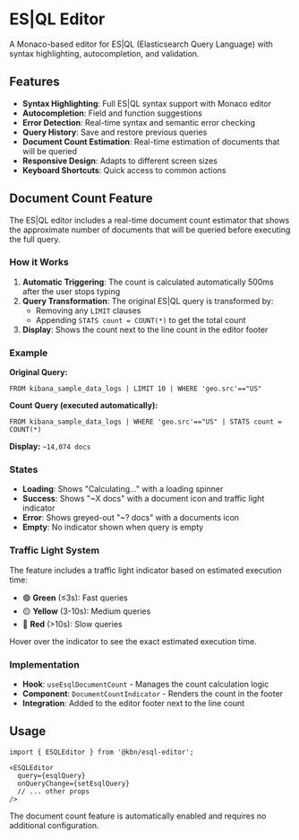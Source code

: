 # ES|QL Editor

A Monaco-based editor for ES|QL (Elasticsearch Query Language) with syntax highlighting, autocompletion, and validation.

## Features

- **Syntax Highlighting**: Full ES|QL syntax support with Monaco editor
- **Autocompletion**: Field and function suggestions
- **Error Detection**: Real-time syntax and semantic error checking
- **Query History**: Save and restore previous queries
- **Document Count Estimation**: Real-time estimation of documents that will be queried
- **Responsive Design**: Adapts to different screen sizes
- **Keyboard Shortcuts**: Quick access to common actions

## Document Count Feature

The ES|QL editor includes a real-time document count estimator that shows the approximate number of documents that will be queried before executing the full query.

### How it Works

1. **Automatic Triggering**: The count is calculated automatically 500ms after the user stops typing
2. **Query Transformation**: The original ES|QL query is transformed by:
   - Removing any `LIMIT` clauses
   - Appending `STATS count = COUNT(*)` to get the total count
3. **Display**: Shows the count next to the line count in the editor footer

### Example

**Original Query:**
```esql
FROM kibana_sample_data_logs | LIMIT 10 | WHERE 'geo.src'=="US"
```

**Count Query (executed automatically):**
```esql
FROM kibana_sample_data_logs | WHERE 'geo.src'=="US" | STATS count = COUNT(*)
```

**Display:** `~14,074 docs`

### States

- **Loading**: Shows "Calculating..." with a loading spinner
- **Success**: Shows "~X docs" with a document icon and traffic light indicator
- **Error**: Shows greyed-out "~? docs" with a documents icon
- **Empty**: No indicator shown when query is empty

### Traffic Light System

The feature includes a traffic light indicator based on estimated execution time:
- 🟢 **Green** (≤3s): Fast queries
- 🟡 **Yellow** (3-10s): Medium queries  
- 🔴 **Red** (>10s): Slow queries

Hover over the indicator to see the exact estimated execution time.

### Implementation

- **Hook**: `useEsqlDocumentCount` - Manages the count calculation logic
- **Component**: `DocumentCountIndicator` - Renders the count in the footer
- **Integration**: Added to the editor footer next to the line count

## Usage

```tsx
import { ESQLEditor } from '@kbn/esql-editor';

<ESQLEditor
  query={esqlQuery}
  onQueryChange={setEsqlQuery}
  // ... other props
/>
```

The document count feature is automatically enabled and requires no additional configuration.